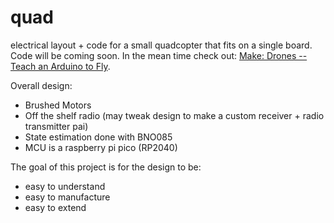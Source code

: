 # quad
electrical layout + code for a small quadcopter that fits on a single board. 
Code will be coming soon. In the mean time check out: [Make: Drones -- Teach an Arduino to Fly](https://www.amazon.com/Make-Drones-Teach-Arduino-Fly/dp/1680451715#:~:text=DRONES%3A%20TEACH%20AN%20ARDUINO%20TO%20FLY%20is%20one%20of%20the,enough%20to%20require%20FAA%20registration).

Overall design:
- Brushed Motors
- Off the shelf radio (may tweak design to make a custom receiver + radio transmitter pai)
- State estimation done with BNO085
- MCU is a raspberry pi pico (RP2040)

The goal of this project is for the design to be:
- easy to understand
- easy to manufacture
- easy to extend
